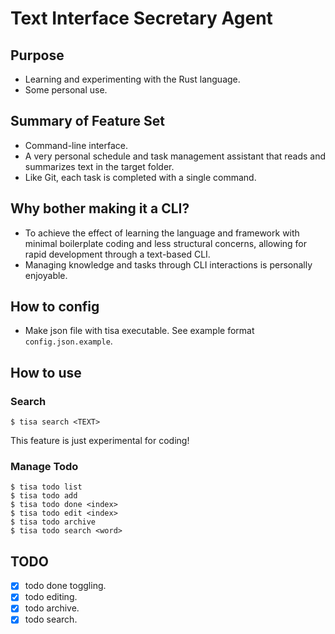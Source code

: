 # Text Interface Secretary Agent

## Purpose
- Learning and experimenting with the Rust language.
- Some personal use.

## Summary of Feature Set
- Command-line interface.
- A very personal schedule and task management assistant that reads and summarizes text in the target folder.
- Like Git, each task is completed with a single command.

## Why bother making it a CLI?
- To achieve the effect of learning the language and framework with minimal boilerplate coding and less structural concerns, allowing for rapid development through a text-based CLI.
- Managing knowledge and tasks through CLI interactions is personally enjoyable.

## How to config
- Make json file with tisa executable. See example format `config.json.example`.

## How to use

### Search
```
$ tisa search <TEXT>
```

This feature is just experimental for coding!

### Manage Todo
```
$ tisa todo list
$ tisa todo add
$ tisa todo done <index>
$ tisa todo edit <index>
$ tisa todo archive
$ tisa todo search <word>
```

### 

## TODO
- [x] todo done toggling.
- [x] todo editing.
- [x] todo archive.
- [x] todo search.